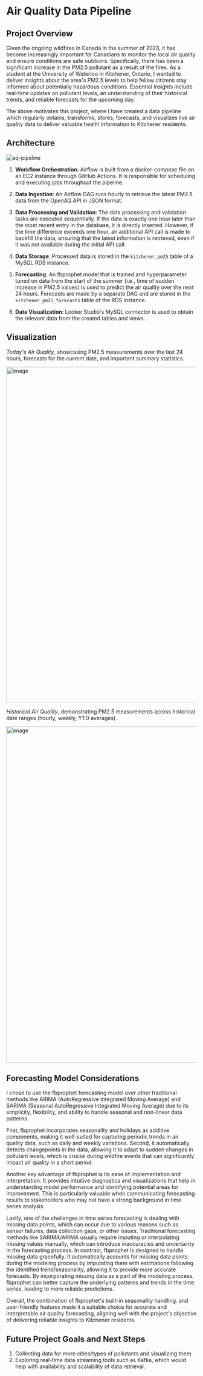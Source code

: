 # Air Quality Data Pipeline

## Project Overview
Given the ongoing wildfires in Canada in the summer of 2023, it has become increasingly important for Canadians to monitor the local air quality and ensure conditions are safe outdoors.
Specifically, there has been a significant increase in the PM2.5 pollutant as a result of the fires. As a student at the University of Waterloo in Kitchener, Ontario, I wanted to deliver insights about the area's PM2.5 levels to help fellow citizens stay informed about potentially hazardous conditions.
Essential insights include real-time updates on pollutant levels,  an understanding of their historical trends, and reliable forecasts for the upcoming day.

The above motivates this project, where I have created a data pipeline which regularly obtains, transforms, stores, forecasts, and visualizes live air quality data to deliver valuable health information to Kitchener residents.
## Architecture

![aq-pipeline](https://github.com/aniqp/air-quality-pipeline/assets/89875233/e83e8d5f-ca07-47c3-bf5e-c193161a91d3)

1. **Workflow Orchestration**: Airflow is built from a docker-compose file on an EC2 instance through GitHub Actions. It is responsible for scheduling and executing jobs throughout the pipeline.

2. **Data Ingestion**: An Airflow DAG runs hourly to retrieve the latest PM2.5 data from the OpenAQ API in JSON format.

3. **Data Processing and Validation**: The data processing and validation tasks are executed sequentially. If the data is exactly one hour later than the most recent entry in the database, it is directly inserted. However, if the time difference exceeds one hour, an additional API call is made to backfill the data, ensuring that the latest information is retrieved, even if it was not available during the initial API call.

4. **Data Storage**: Processed data is stored in the ```kitchener_pm25``` table of a MySQL RDS instance.

5. **Forecasting**: An fbprophet model that is trained and hyperparameter tuned on data from the start of the summer (i.e., time of sudden increase in PM2.5 values) is used to predict the air quality over the next 24 hours. Forecasts are made by a separate DAG and are stored in the ```kitchener_pm25_forecasts``` table of the RDS instance.

6. **Data Visualization**: Looker Studio's MySQL connector is used to obtain the relevant data from the created tables and views.

## Visualization

*Today's Air Quality*, showcasing PM2.5 measurements over the last 24 hours, forecasts for the current date, and important summary statistics.
  
  <img width="888" alt="image" src="https://github.com/aniqp/air-quality-pipeline/assets/89875233/9f1b1305-9ad6-483d-9c76-60208b899e4a">
  
  *Historical Air Quality*, demonstrating PM2.5 measurements across historical date ranges (hourly, weekly, YTD averages).
  
  <img width="888" alt="image" src="https://github.com/aniqp/air-quality-pipeline/assets/89875233/d041a775-6202-41c8-b0f0-7fac9632a2ea">

## Forecasting Model Considerations

I chose to use the fbprophet forecasting model over other traditional methods like ARIMA (AutoRegressive Integrated Moving Average) and SARIMA (Seasonal AutoRegressive Integrated Moving Average) due to its simplicity, flexibility, and ability to handle seasonal and non-linear data patterns.

First, fbprophet incorporates seasonality and holidays as additive components, making it well-suited for capturing periodic trends in air quality data, such as daily and weekly variations. Second, it automatically detects changepoints in the data, allowing it to adapt to sudden changes in pollutant levels, which is crucial during wildfire events that can significantly impact air quality in a short period.

Another key advantage of fbprophet is its ease of implementation and interpretation. It provides intuitive diagnostics and visualizations that help in understanding model performance and identifying potential areas for improvement. This is particularly valuable when communicating forecasting results to stakeholders who may not have a strong background in time series analysis.

Lastly, one of the challenges in time series forecasting is dealing with missing data points, which can occur due to various reasons such as sensor failures, data collection gaps, or other issues. Traditional forecasting methods like SARIMA/ARIMA usually require imputing or interpolating missing values manually, which can introduce inaccuracies and uncertainty in the forecasting process. In contrast, fbprophet is designed to handle missing data gracefully. It automatically accounts for missing data points during the modeling process by imputating them with estimations following the identified trend/seasonality, allowing it to provide more accurate forecasts. By incorporating missing data as a part of the modeling process, fbprophet can better capture the underlying patterns and trends in the time series, leading to more reliable predictions.

Overall, the combination of fbprophet's built-in seasonality handling. and user-friendly features made it a suitable choice for accurate and interpretable air quality forecasting, aligning well with the project's objective of delivering reliable insights to Kitchener residents.

## Future Project Goals and Next Steps
1. Collecting data for more cities/types of pollutants and visualizing them
2. Exploring real-time data streaming tools such as Kafka, which would help with availability and scalability of data retrieval.
